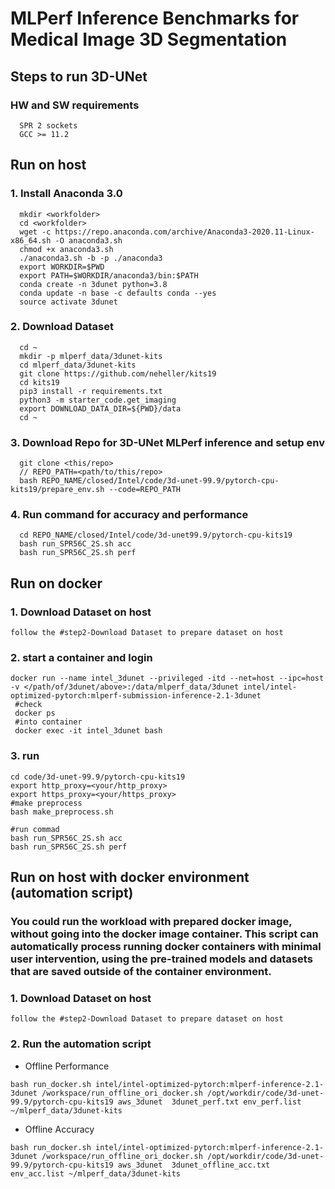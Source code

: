 # MLPerf Inference Benchmarks for Medical Image 3D Segmentation

## Steps to run 3D-UNet


### HW and SW requirements
```
  SPR 2 sockets
  GCC >= 11.2
```

## Run on host

### 1. Install Anaconda 3.0

```
  mkdir <workfolder>
  cd <workfolder>
  wget -c https://repo.anaconda.com/archive/Anaconda3-2020.11-Linux-x86_64.sh -O anaconda3.sh
  chmod +x anaconda3.sh
  ./anaconda3.sh -b -p ./anaconda3
  export WORKDIR=$PWD
  export PATH=$WORKDIR/anaconda3/bin:$PATH
  conda create -n 3dunet python=3.8
  conda update -n base -c defaults conda --yes
  source activate 3dunet
```

### 2. Download Dataset
```
  cd ~
  mkdir -p mlperf_data/3dunet-kits
  cd mlperf_data/3dunet-kits
  git clone https://github.com/neheller/kits19
  cd kits19
  pip3 install -r requirements.txt
  python3 -m starter_code.get_imaging
  export DOWNLOAD_DATA_DIR=${PWD}/data
  cd ~
```

### 3. Download Repo for 3D-UNet MLPerf inference and setup env
```
  git clone <this/repo>
  // REPO_PATH=<path/to/this/repo>
  bash REPO_NAME/closed/Intel/code/3d-unet-99.9/pytorch-cpu-kits19/prepare_env.sh --code=REPO_PATH
```

### 4. Run command for accuracy and performance
```
  cd REPO_NAME/closed/Intel/code/3d-unet99.9/pytorch-cpu-kits19
  bash run_SPR56C_2S.sh acc
  bash run_SPR56C_2S.sh perf
```



## Run on docker

### 1. Download Dataset on host

```
follow the #step2-Download Dataset to prepare dataset on host
```

###  2. start a container and login

```
docker run --name intel_3dunet --privileged -itd --net=host --ipc=host -v </path/of/3dunet/above>:/data/mlperf_data/3dunet intel/intel-optimized-pytorch:mlperf-submission-inference-2.1-3dunet
 #check
 docker ps
 #into container
 docker exec -it intel_3dunet bash
```

###  3. run

```
cd code/3d-unet-99.9/pytorch-cpu-kits19
export http_proxy=<your/http_proxy>
export https_proxy=<your/https_proxy>
#make preprocess
bash make_preprocess.sh

#run commad
bash run_SPR56C_2S.sh acc
bash run_SPR56C_2S.sh perf
```


## Run on host with docker environment (automation script)

### You could run the workload with prepared docker image, without going into the docker image container. This script can automatically process running docker containers with minimal user intervention, using the pre-trained models and datasets that are saved outside of the container environment. 

### 1. Download Dataset on host

```
follow the #step2-Download Dataset to prepare dataset on host
```

### 2. Run the automation script
+ Offline Performance 
```
bash run_docker.sh intel/intel-optimized-pytorch:mlperf-inference-2.1-3dunet /workspace/run_offline_ori_docker.sh /opt/workdir/code/3d-unet-99.9/pytorch-cpu-kits19 aws_3dunet  3dunet_perf.txt env_perf.list ~/mlperf_data/3dunet-kits
```
+ Offline Accuracy
```
bash run_docker.sh intel/intel-optimized-pytorch:mlperf-inference-2.1-3dunet /workspace/run_offline_ori_docker.sh /opt/workdir/code/3d-unet-99.9/pytorch-cpu-kits19 aws_3dunet  3dunet_offline_acc.txt env_acc.list ~/mlperf_data/3dunet-kits
```
